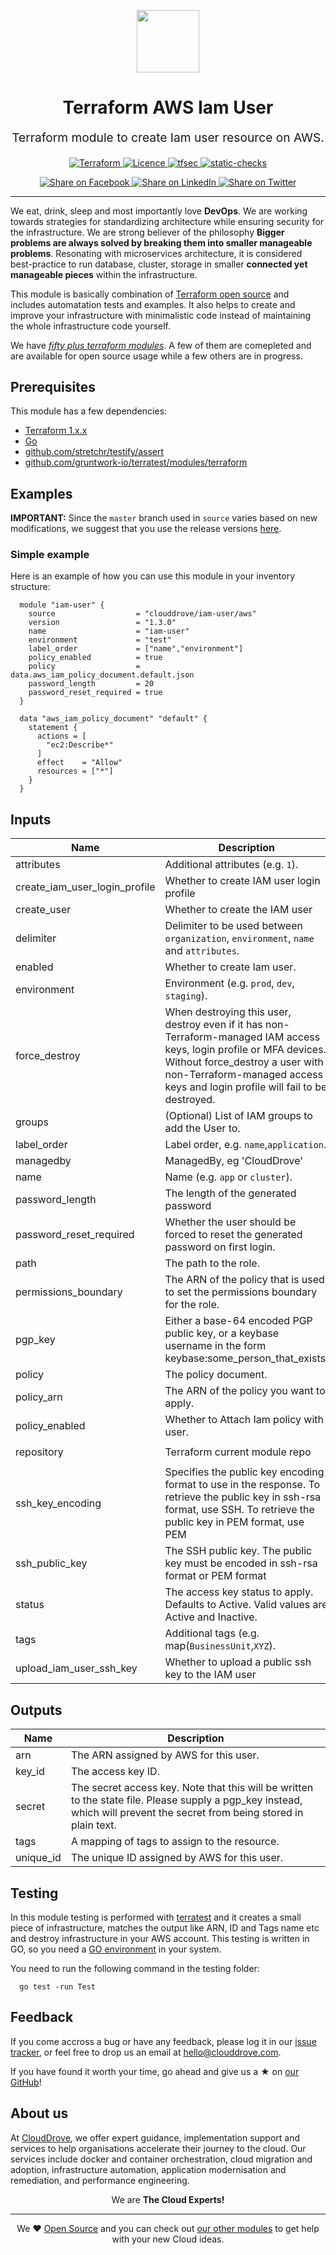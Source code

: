 <!-- This file was automatically generated by the `geine`. Make all changes to `README.yaml` and run `make readme` to rebuild this file. -->

<p align="center"> <img src="https://user-images.githubusercontent.com/50652676/62349836-882fef80-b51e-11e9-99e3-7b974309c7e3.png" width="100" height="100"></p>


<h1 align="center">
    Terraform AWS Iam User
</h1>

<p align="center" style="font-size: 1.2rem;"> 
    Terraform module to create Iam user resource on AWS.
     </p>

<p align="center">

<a href="https://www.terraform.io">
  <img src="https://img.shields.io/badge/Terraform-v1.1.7-green" alt="Terraform">
</a>
<a href="LICENSE.md">
  <img src="https://img.shields.io/badge/License-APACHE-blue.svg" alt="Licence">
</a>
<a href="https://github.com/clouddrove/terraform-aws-iam-user/actions/workflows/tfsec.yml">
  <img src="https://github.com/clouddrove/terraform-aws-iam-user/actions/workflows/tfsec.yml/badge.svg" alt="tfsec">
</a>
<a href="https://github.com/clouddrove/terraform-aws-iam-user/actions/workflows/terraform.yml">
  <img src="https://github.com/clouddrove/terraform-aws-iam-user/actions/workflows/terraform.yml/badge.svg" alt="static-checks">
</a>


</p>
<p align="center">

<a href='https://facebook.com/sharer/sharer.php?u=https://github.com/clouddrove/terraform-aws-iam-user'>
  <img title="Share on Facebook" src="https://user-images.githubusercontent.com/50652676/62817743-4f64cb80-bb59-11e9-90c7-b057252ded50.png" />
</a>
<a href='https://www.linkedin.com/shareArticle?mini=true&title=Terraform+AWS+Iam+User&url=https://github.com/clouddrove/terraform-aws-iam-user'>
  <img title="Share on LinkedIn" src="https://user-images.githubusercontent.com/50652676/62817742-4e339e80-bb59-11e9-87b9-a1f68cae1049.png" />
</a>
<a href='https://twitter.com/intent/tweet/?text=Terraform+AWS+Iam+User&url=https://github.com/clouddrove/terraform-aws-iam-user'>
  <img title="Share on Twitter" src="https://user-images.githubusercontent.com/50652676/62817740-4c69db00-bb59-11e9-8a79-3580fbbf6d5c.png" />
</a>

</p>
<hr>


We eat, drink, sleep and most importantly love **DevOps**. We are working towards strategies for standardizing architecture while ensuring security for the infrastructure. We are strong believer of the philosophy <b>Bigger problems are always solved by breaking them into smaller manageable problems</b>. Resonating with microservices architecture, it is considered best-practice to run database, cluster, storage in smaller <b>connected yet manageable pieces</b> within the infrastructure. 

This module is basically combination of [Terraform open source](https://www.terraform.io/) and includes automatation tests and examples. It also helps to create and improve your infrastructure with minimalistic code instead of maintaining the whole infrastructure code yourself.

We have [*fifty plus terraform modules*][terraform_modules]. A few of them are comepleted and are available for open source usage while a few others are in progress.




## Prerequisites

This module has a few dependencies: 

- [Terraform 1.x.x](https://learn.hashicorp.com/terraform/getting-started/install.html)
- [Go](https://golang.org/doc/install)
- [github.com/stretchr/testify/assert](https://github.com/stretchr/testify)
- [github.com/gruntwork-io/terratest/modules/terraform](https://github.com/gruntwork-io/terratest)







## Examples


**IMPORTANT:** Since the `master` branch used in `source` varies based on new modifications, we suggest that you use the release versions [here](https://github.com/clouddrove/terraform-aws-iam-user/releases).


### Simple example
Here is an example of how you can use this module in your inventory structure:
```hcl
  module "iam-user" {
    source                  = "clouddrove/iam-user/aws"
    version                 = "1.3.0"
    name                    = "iam-user"
    environment             = "test"
    label_order             = ["name","environment"]
    policy_enabled          = true
    policy                  = data.aws_iam_policy_document.default.json
    password_length         = 20
    password_reset_required = true
  }

  data "aws_iam_policy_document" "default" {
    statement {
      actions = [
        "ec2:Describe*"
      ]
      effect    = "Allow"
      resources = ["*"]
    }
  }
```






## Inputs

| Name | Description | Type | Default | Required |
|------|-------------|------|---------|:--------:|
| attributes | Additional attributes (e.g. `1`). | `list(any)` | `[]` | no |
| create\_iam\_user\_login\_profile | Whether to create IAM user login profile | `bool` | `true` | no |
| create\_user | Whether to create the IAM user | `bool` | `true` | no |
| delimiter | Delimiter to be used between `organization`, `environment`, `name` and `attributes`. | `string` | `"-"` | no |
| enabled | Whether to create Iam user. | `bool` | `true` | no |
| environment | Environment (e.g. `prod`, `dev`, `staging`). | `string` | `""` | no |
| force\_destroy | When destroying this user, destroy even if it has non-Terraform-managed IAM access keys, login profile or MFA devices. Without force\_destroy a user with non-Terraform-managed access keys and login profile will fail to be destroyed. | `bool` | `false` | no |
| groups | (Optional) List of IAM groups to add the User to. | `list(string)` | `[]` | no |
| label\_order | Label order, e.g. `name`,`application`. | `list(any)` | `[]` | no |
| managedby | ManagedBy, eg 'CloudDrove' | `string` | `"hello@clouddrove.com"` | no |
| name | Name  (e.g. `app` or `cluster`). | `string` | `""` | no |
| password\_length | The length of the generated password | `number` | `20` | no |
| password\_reset\_required | Whether the user should be forced to reset the generated password on first login. | `bool` | `true` | no |
| path | The path to the role. | `string` | `"/"` | no |
| permissions\_boundary | The ARN of the policy that is used to set the permissions boundary for the role. | `string` | `""` | no |
| pgp\_key | Either a base-64 encoded PGP public key, or a keybase username in the form keybase:some\_person\_that\_exists. | `string` | `""` | no |
| policy | The policy document. | `any` | `null` | no |
| policy\_arn | The ARN of the policy you want to apply. | `string` | `""` | no |
| policy\_enabled | Whether to Attach Iam policy with user. | `bool` | `false` | no |
| repository | Terraform current module repo | `string` | `"https://github.com/clouddrove/terraform-aws-iam-user"` | no |
| ssh\_key\_encoding | Specifies the public key encoding format to use in the response. To retrieve the public key in ssh-rsa format, use SSH. To retrieve the public key in PEM format, use PEM | `string` | `"SSH"` | no |
| ssh\_public\_key | The SSH public key. The public key must be encoded in ssh-rsa format or PEM format | `string` | `""` | no |
| status | The access key status to apply. Defaults to Active. Valid values are Active and Inactive. | `string` | `"Active"` | no |
| tags | Additional tags (e.g. map(`BusinessUnit`,`XYZ`). | `map(any)` | `{}` | no |
| upload\_iam\_user\_ssh\_key | Whether to upload a public ssh key to the IAM user | `bool` | `false` | no |

## Outputs

| Name | Description |
|------|-------------|
| arn | The ARN assigned by AWS for this user. |
| key\_id | The access key ID. |
| secret | The secret access key. Note that this will be written to the state file. Please supply a pgp\_key instead, which will prevent the secret from being stored in plain text. |
| tags | A mapping of tags to assign to the resource. |
| unique\_id | The unique ID assigned by AWS for this user. |




## Testing
In this module testing is performed with [terratest](https://github.com/gruntwork-io/terratest) and it creates a small piece of infrastructure, matches the output like ARN, ID and Tags name etc and destroy infrastructure in your AWS account. This testing is written in GO, so you need a [GO environment](https://golang.org/doc/install) in your system. 

You need to run the following command in the testing folder:
```hcl
  go test -run Test
```



## Feedback 
If you come accross a bug or have any feedback, please log it in our [issue tracker](https://github.com/clouddrove/terraform-aws-iam-user/issues), or feel free to drop us an email at [hello@clouddrove.com](mailto:hello@clouddrove.com).

If you have found it worth your time, go ahead and give us a ★ on [our GitHub](https://github.com/clouddrove/terraform-aws-iam-user)!

## About us

At [CloudDrove][website], we offer expert guidance, implementation support and services to help organisations accelerate their journey to the cloud. Our services include docker and container orchestration, cloud migration and adoption, infrastructure automation, application modernisation and remediation, and performance engineering.

<p align="center">We are <b> The Cloud Experts!</b></p>
<hr />
<p align="center">We ❤️  <a href="https://github.com/clouddrove">Open Source</a> and you can check out <a href="https://github.com/clouddrove">our other modules</a> to get help with your new Cloud ideas.</p>

  [website]: https://clouddrove.com
  [github]: https://github.com/clouddrove
  [linkedin]: https://cpco.io/linkedin
  [twitter]: https://twitter.com/clouddrove/
  [email]: https://clouddrove.com/contact-us.html
  [terraform_modules]: https://github.com/clouddrove?utf8=%E2%9C%93&q=terraform-&type=&language=
